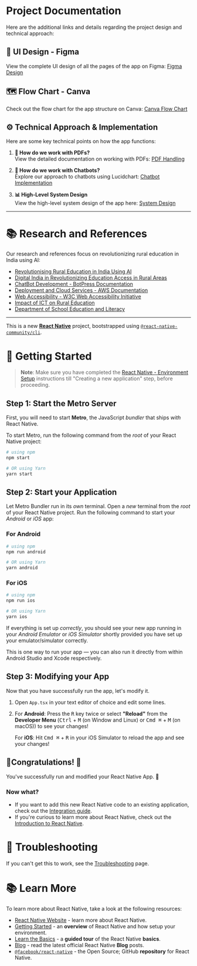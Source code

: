 # Project Documentation

Here are the additional links and details regarding the project design and technical approach:

## 🎨 UI Design - Figma
View the complete UI design of all the pages of the app on Figma: [Figma Design](https://www.figma.com)

## 🗺️ Flow Chart - Canva
Check out the flow chart for the app structure on Canva: [Canva Flow Chart](https://www.canva.com)

## ⚙️ Technical Approach & Implementation

Here are some key technical points on how the app functions:

1. **📄 How do we work with PDFs?**  
   View the detailed documentation on working with PDFs: [PDF Handling](https://www.example.com/pdf-handling)

2. **🤖 How do we work with Chatbots?**  
   Explore our approach to chatbots using Lucidchart: [Chatbot Implementation](https://www.example.com/chatbot-implementation)

3. **📊 High-Level System Design**  
   View the high-level system design of the app here: [System Design](https://www.example.com/system-design)

---

# 📚 Research and References

Our research and references focus on revolutionizing rural education in India using AI:

- [Revolutionising Rural Education in India Using AI](https://www.example.com/ai-rural-education)
- [Digital India in Revolutionizing Education Access in Rural Areas](https://www.example.com/digital-india)
- [ChatBot Development - BotPress Documentation](https://www.example.com/chatbot-botpress)
- [Deployment and Cloud Services - AWS Documentation](https://www.example.com/aws-deployment)
- [Web Accessibility - W3C Web Accessibility Initiative](https://www.example.com/w3c-accessibility)
- [Impact of ICT on Rural Education](https://www.example.com/impact-ict-rural-education)
- [Department of School Education and Literacy](https://www.example.com/school-education-literacy)

---

This is a new [**React Native**](https://reactnative.dev) project, bootstrapped using [`@react-native-community/cli`](https://github.com/react-native-community/cli).

# 🚀 Getting Started

> **Note**: Make sure you have completed the [React Native - Environment Setup](https://reactnative.dev/docs/environment-setup) instructions till "Creating a new application" step, before proceeding.

## Step 1: Start the Metro Server

First, you will need to start **Metro**, the JavaScript _bundler_ that ships _with_ React Native.

To start Metro, run the following command from the _root_ of your React Native project:

```bash
# using npm
npm start

# OR using Yarn
yarn start
```

## Step 2: Start your Application

Let Metro Bundler run in its _own_ terminal. Open a _new_ terminal from the _root_ of your React Native project. Run the following command to start your _Android_ or _iOS_ app:

### For Android

```bash
# using npm
npm run android

# OR using Yarn
yarn android
```

### For iOS

```bash
# using npm
npm run ios

# OR using Yarn
yarn ios
```

If everything is set up _correctly_, you should see your new app running in your _Android Emulator_ or _iOS Simulator_ shortly provided you have set up your emulator/simulator correctly.

This is one way to run your app — you can also run it directly from within Android Studio and Xcode respectively.

## Step 3: Modifying your App

Now that you have successfully run the app, let's modify it.

1. Open `App.tsx` in your text editor of choice and edit some lines.
2. For **Android**: Press the <kbd>R</kbd> key twice or select **"Reload"** from the **Developer Menu** (<kbd>Ctrl</kbd> + <kbd>M</kbd> (on Window and Linux) or <kbd>Cmd ⌘</kbd> + <kbd>M</kbd> (on macOS)) to see your changes!

   For **iOS**: Hit <kbd>Cmd ⌘</kbd> + <kbd>R</kbd> in your iOS Simulator to reload the app and see your changes!

## 🎉Congratulations! :tada:

You've successfully run and modified your React Native App. :partying_face:

### Now what?

- If you want to add this new React Native code to an existing application, check out the [Integration guide](https://reactnative.dev/docs/integration-with-existing-apps).
- If you're curious to learn more about React Native, check out the [Introduction to React Native](https://reactnative.dev/docs/getting-started).

# 🔧 Troubleshooting

If you can't get this to work, see the [Troubleshooting](https://reactnative.dev/docs/troubleshooting) page.

# 📚 Learn More

To learn more about React Native, take a look at the following resources:

- [React Native Website](https://reactnative.dev) - learn more about React Native.
- [Getting Started](https://reactnative.dev/docs/environment-setup) - an **overview** of React Native and how setup your environment.
- [Learn the Basics](https://reactnative.dev/docs/getting-started) - a **guided tour** of the React Native **basics**.
- [Blog](https://reactnative.dev/blog) - read the latest official React Native **Blog** posts.
- [`@facebook/react-native`](https://github.com/facebook/react-native) - the Open Source; GitHub **repository** for React Native.
